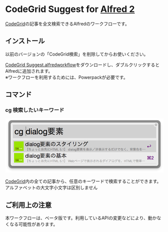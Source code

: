 CodeGrid Suggest for [Alfred 2](http://www.alfredapp.com/)
========================

[CodeGrid](https://app.codegrid.net/)の記事を全文検索できるAlfredのワークフローです。


## インストール

以前のバージョンの「CodeGrid検索」を削除してからお使いください。

[CodeGrid Suggest.alfredworkflow](https://github.com/pxgrid/alfred-codegrid-workflow/releases/download/1.0/CodeGrid-Suggest.alfredworkflow)をダウンロードし、ダブルクリックするとAlfredに追加されます。  
※ワークフローを利用するためには、Powerpackが必要です。


## コマンド

### cg 検索したいキーワード

![](screenshots/ss.png)

[CodeGrid](https://app.codegrid.net/)内の全ての記事から、任意のキーワードで検索することができます。  
アルファベットの大文字小文字は区別しません  


## ご利用上の注意

本ワークフローは、ベータ版です。利用しているAPIの変更などにより、動かなくなる可能性があります。
